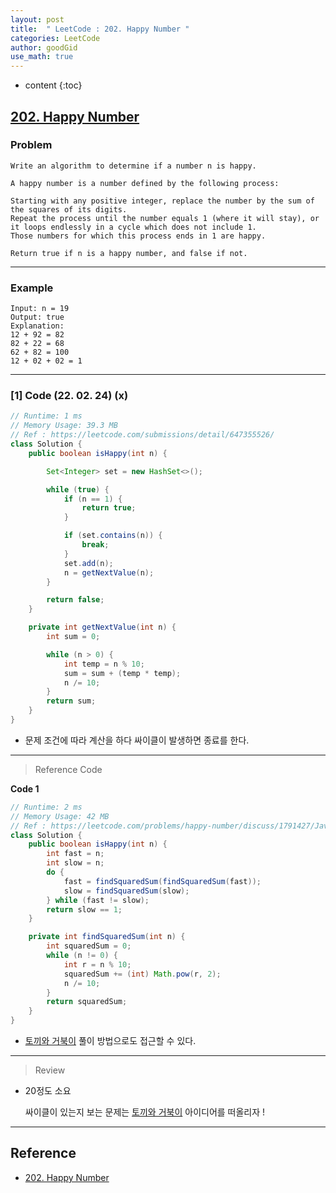 ```yaml
---
layout: post
title:  " LeetCode : 202. Happy Number "
categories: LeetCode
author: goodGid
use_math: true
---
```

* content
{:toc}

## [202. Happy Number](https://leetcode.com/problems/happy-number/)

### Problem

```
Write an algorithm to determine if a number n is happy.

A happy number is a number defined by the following process:

Starting with any positive integer, replace the number by the sum of the squares of its digits.
Repeat the process until the number equals 1 (where it will stay), or it loops endlessly in a cycle which does not include 1.
Those numbers for which this process ends in 1 are happy.

Return true if n is a happy number, and false if not.
```


---

### Example

```
Input: n = 19
Output: true
Explanation:
12 + 92 = 82
82 + 22 = 68
62 + 82 = 100
12 + 02 + 02 = 1
```

---

### [1] Code (22. 02. 24) (x)

``` java
// Runtime: 1 ms
// Memory Usage: 39.3 MB
// Ref : https://leetcode.com/submissions/detail/647355526/
class Solution {
    public boolean isHappy(int n) {

        Set<Integer> set = new HashSet<>();

        while (true) {
            if (n == 1) {
                return true;
            }

            if (set.contains(n)) {
                break;
            }
            set.add(n);
            n = getNextValue(n);
        }

        return false;
    }

    private int getNextValue(int n) {
        int sum = 0;

        while (n > 0) {
            int temp = n % 10;
            sum = sum + (temp * temp);
            n /= 10;
        }
        return sum;
    }
}
```

* 문제 조건에 따라 계산을 하다 싸이클이 발생하면 종료를 한다.

---

> Reference Code

**Code 1**

``` java
// Runtime: 2 ms
// Memory Usage: 42 MB
// Ref : https://leetcode.com/problems/happy-number/discuss/1791427/Java-Solution-Two-approaches
class Solution {
    public boolean isHappy(int n) {
        int fast = n;
        int slow = n;
        do {
            fast = findSquaredSum(findSquaredSum(fast));
            slow = findSquaredSum(slow);
        } while (fast != slow);
        return slow == 1;
    }

    private int findSquaredSum(int n) {
        int squaredSum = 0;
        while (n != 0) {
            int r = n % 10;
            squaredSum += (int) Math.pow(r, 2);
            n /= 10;
        }
        return squaredSum;
    }
}
```

* [토끼와 거북이](https://blog.naver.com/occidere/222260962156) 풀이 방법으로도 접근할 수 있다.

---

> Review

* 20정도 소요

  싸이클이 있는지 보는 문제는 [토끼와 거북이](https://blog.naver.com/occidere/222260962156) 아이디어를 떠올리자 !

---

## Reference

* [202. Happy Number](https://leetcode.com/problems/happy-number/)